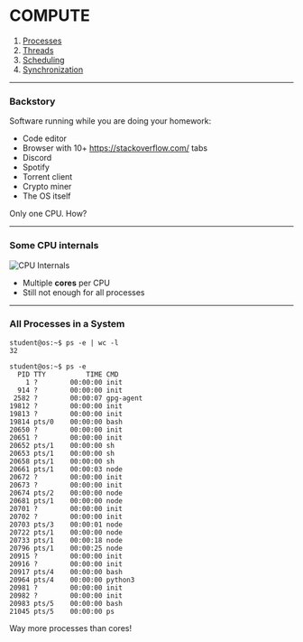 # COMPUTE

1. [Processes](#1-processes)
1. [Threads](#2-threads)
1. [Scheduling](#3-scheduling)
1. [Synchronization](#4-synchronization)

---

### Backstory

Software running while you are doing your homework:
* Code editor
* Browser with 10+ https://stackoverflow.com/ tabs
* Discord
* Spotify
* Torrent client
* Crypto miner
* The OS itself

Only one CPU. How?

----

### Some CPU internals

![CPU Internals](media/cpu-internals.jpg)

* Multiple **cores** per CPU
* Still not enough for all processes

----

### All Processes in a System

```
student@os:~$ ps -e | wc -l
32

student@os:~$ ps -e
  PID TTY          TIME CMD
    1 ?        00:00:00 init
  914 ?        00:00:00 init
 2582 ?        00:00:07 gpg-agent
19812 ?        00:00:00 init
19813 ?        00:00:00 init
19814 pts/0    00:00:00 bash
20650 ?        00:00:00 init
20651 ?        00:00:00 init
20652 pts/1    00:00:00 sh
20653 pts/1    00:00:00 sh
20658 pts/1    00:00:00 sh
20661 pts/1    00:00:03 node
20672 ?        00:00:00 init
20673 ?        00:00:00 init
20674 pts/2    00:00:00 node
20681 pts/1    00:00:00 node
20701 ?        00:00:00 init
20702 ?        00:00:00 init
20703 pts/3    00:00:01 node
20722 pts/1    00:00:00 node
20733 pts/1    00:00:18 node
20796 pts/1    00:00:25 node
20915 ?        00:00:00 init
20916 ?        00:00:00 init
20917 pts/4    00:00:00 bash
20964 pts/4    00:00:00 python3
20981 ?        00:00:00 init
20982 ?        00:00:00 init
20983 pts/5    00:00:00 bash
21045 pts/5    00:00:00 ps
```

Way more processes than cores!